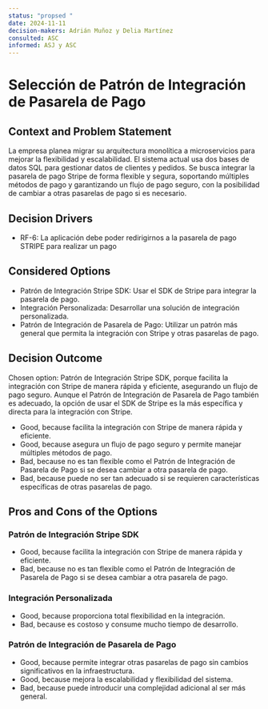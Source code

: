 ```yaml
---
status: "propsed "
date: 2024-11-11
decision-makers: Adrián Muñoz y Delia Martínez
consulted: ASC
informed: ASJ y ASC
---
```


# Selección de Patrón de Integración de Pasarela de Pago

## Context and Problem Statement

La empresa planea migrar su arquitectura monolítica a microservicios para mejorar la flexibilidad y escalabilidad. El sistema actual usa dos bases de datos SQL para gestionar datos de clientes y pedidos. Se busca integrar la pasarela de pago Stripe de forma flexible y segura, soportando múltiples métodos de pago y garantizando un flujo de pago seguro, con la posibilidad de cambiar a otras pasarelas de pago si es necesario.

## Decision Drivers

* RF-6: La aplicación debe poder redirigirnos a la pasarela de pago STRIPE para realizar un pago

## Considered Options

* Patrón de Integración Stripe SDK: Usar el SDK de Stripe para integrar la pasarela de pago.
* Integración Personalizada: Desarrollar una solución de integración personalizada.
* Patrón de Integración de Pasarela de Pago: Utilizar un patrón más general que permita la integración con Stripe y otras pasarelas de pago.

## Decision Outcome

Chosen option: Patrón de Integración Stripe SDK, porque facilita la integración con Stripe de manera rápida y eficiente, asegurando un flujo de pago seguro. Aunque el Patrón de Integración de Pasarela de Pago también es adecuado, la opción de usar el SDK de Stripe es la más específica y directa para la integración con Stripe.


* Good, because facilita la integración con Stripe de manera rápida y eficiente.
* Good, because asegura un flujo de pago seguro y permite manejar múltiples métodos de pago.
* Bad, because no es tan flexible como el Patrón de Integración de Pasarela de Pago si se desea cambiar a otra pasarela de pago.
* Bad, because puede no ser tan adecuado si se requieren características específicas de otras pasarelas de pago.

## Pros and Cons of the Options

### Patrón de Integración Stripe SDK

* Good, because facilita la integración con Stripe de manera rápida y eficiente.
* Bad, because no es tan flexible como el Patrón de Integración de Pasarela de Pago si se desea cambiar a otra pasarela de pago.

### Integración Personalizada

* Good, because proporciona total flexibilidad en la integración.
* Bad, because es costoso y consume mucho tiempo de desarrollo.

### Patrón de Integración de Pasarela de Pago

* Good, because permite integrar otras pasarelas de pago sin cambios significativos en la infraestructura.
* Good, because mejora la escalabilidad y flexibilidad del sistema.
* Bad, because puede introducir una complejidad adicional al ser más general.